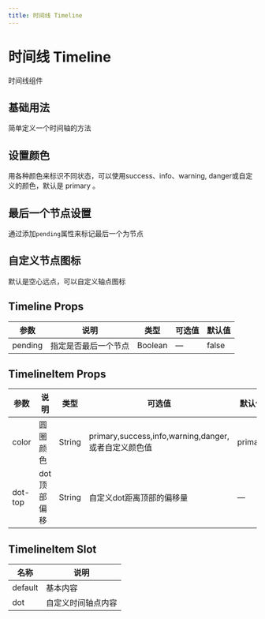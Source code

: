 ```yaml
---
title: 时间线 Timeline
---
```


<b-back-top></b-back-top>

# 时间线 Timeline

时间线组件

## 基础用法

简单定义一个时间轴的方法

<preview path="./demo/Timeline/Basic.vue"></preview>

## 设置颜色

用各种颜色来标识不同状态，可以使用success、info、warning, danger或自定义的颜色，默认是 primary 。

<preview path="./demo/Timeline/Color.vue"></preview>

## 最后一个节点设置

通过添加`pending`属性来标记最后一个为节点

<preview path="./demo/Timeline/Pending.vue"></preview>

## 自定义节点图标

默认是空心远点，可以自定义轴点图标

<preview path="./demo/Timeline/CustomIcon.vue"></preview>

## Timeline Props

| 参数    | 说明                 | 类型    | 可选值 | 默认值 |
| ------- | -------------------- | ------- | ------ | ------ |
| pending | 指定是否最后一个节点 | Boolean | —      | false  |

## TimelineItem Props

| 参数    | 说明        | 类型   | 可选值                                               | 默认值  |
| ------- | ----------- | ------ | ---------------------------------------------------- | ------- |
| color   | 圆圈颜色    | String | primary,success,info,warning,danger,或者自定义颜色值 | primary |
| dot-top | dot顶部偏移 | String | 自定义dot距离顶部的偏移量                            | —       |

## TimelineItem Slot

| 名称    | 说明               |
| ------- | ------------------ |
| default | 基本内容           |
| dot     | 自定义时间轴点内容 |
